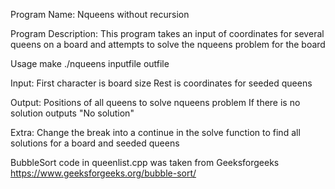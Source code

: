 Program Name: Nqueens without recursion

Program Description:
This program takes an input of coordinates for several queens on a board and attempts to solve the nqueens problem for the board

Usage
make
./nqueens inputfile outfile

Input:
First character is board size
Rest is coordinates for seeded queens

Output:
Positions of all queens to solve nqueens problem
If there is no solution outputs "No solution"

Extra:
Change the break into a continue in the solve function to find all solutions for a board and seeded queens

BubbleSort code in queenlist.cpp was taken from Geeksforgeeks https://www.geeksforgeeks.org/bubble-sort/
